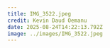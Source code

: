 ```yaml
---
title: IMG_3522.jpeg
credit: Kevin Daud Oemanu
date: 2025-08-24T14:22:13.792Z
image: ../images/IMG_3522.jpeg
---
```


